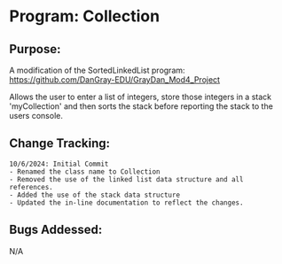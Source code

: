 # Program: Collection

## Purpose: 
A modification of the SortedLinkedList program: https://github.com/DanGray-EDU/GrayDan_Mod4_Project

Allows the user to enter a list of integers, store those integers in a stack 'myCollection' and then sorts the stack before reporting the stack to the users console.
## Change Tracking:
    10/6/2024: Initial Commit 
    - Renamed the class name to Collection
    - Removed the use of the linked list data structure and all references.
    - Added the use of the stack data structure
    - Updated the in-line documentation to reflect the changes.

## Bugs Addessed:
N/A